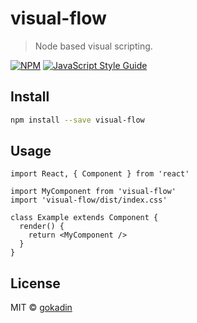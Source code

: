 # visual-flow

> Node based visual scripting.

[![NPM](https://img.shields.io/npm/v/visual-flow.svg)](https://www.npmjs.com/package/visual-flow) [![JavaScript Style Guide](https://img.shields.io/badge/code_style-standard-brightgreen.svg)](https://standardjs.com)

## Install

```bash
npm install --save visual-flow
```

## Usage

```tsx
import React, { Component } from 'react'

import MyComponent from 'visual-flow'
import 'visual-flow/dist/index.css'

class Example extends Component {
  render() {
    return <MyComponent />
  }
}
```

## License

MIT © [gokadin](https://github.com/gokadin)
